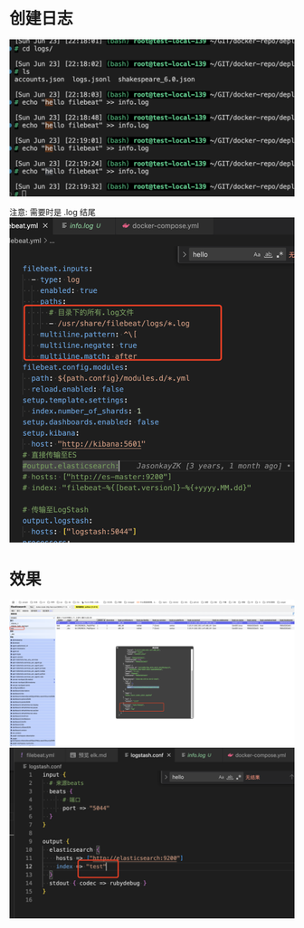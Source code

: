 #

# 创建日志
![Alt text](md.images/root/GIT/docker-repo/elk/image.png)

注意: 
需要时是 .log 结尾
![Alt text](md.images/root/GIT/docker-repo/elk/image-1.png)

# 效果
![Alt text](md.images/root/GIT/docker-repo/elk/image-2.png)
![Alt text](md.images/root/GIT/docker-repo/elk/image-3.png)